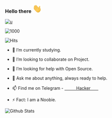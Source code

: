 ### Hello there <img src="https://raw.githubusercontent.com/ABSphreak/ABSphreak/master/gifs/Hi.gif" width="30px">

[![u](https://img.shields.io/badge/ㅤㅤㅤㅤㅤㅤㅤㅤ∪ᚺӃᚺ𐌈шᚺㅤㅤㅤㅤㅤㅤㅤ-48385f?style=flat&logo=telegram)](https://t.me/the_noobhacker)

<p align="left"> <img src="https://komarev.com/ghpvc/?=Views&color=blue&style=plastic" alt="1000" /> </p>

![   Hits  ](https://hits.seeyoufarm.com/api/count/incr/badge.svg?url=https://github.com/unknown-01-hacker/)

- 🔭 I’m currently studying.

- 👬 I’m looking to collaborate on Project.

- 👀 I’m looking for help with Open Source.

- 💬 Ask me about anything, always ready to help.

- 📫 Find me on Telegram - [ㅤㅤㅤHackerㅤㅤ](http://t.me/nH_pMbot)

- ⚡ Fact: I am a Noobie.

![Github Stats](https://github-readme-stats.vercel.app/api?username=unknown-01-hacker&show_icons=false&title_color=fff&icon_color=79ff97&text_color=9f9f9f&bg_color=151515)
